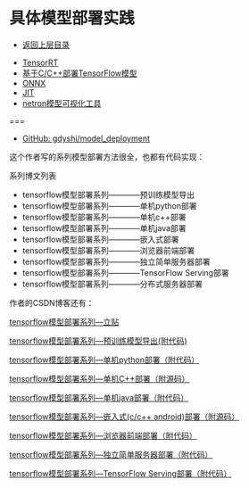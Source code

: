 # 具体模型部署实践

* [返回上层目录](../model-deployment.md)

- [TensorRT](tensor-rt/tensor-rt.md)
- [基于C/C++部署TensorFlow模型](tensorflow-cpp-deployment/tensorflow-cpp-deployment.md)
- [ONNX](onnx/onnx.md)
- [JIT](jit/jit.md)
- [netron模型可视化工具](netron/netron.md)



===

* [GitHub: gdyshi/model_deployment](https://github.com/gdyshi/model_deployment)

这个作者写的系列模型部署方法很全，也都有代码实现：

系列博文列表

-  tensorflow模型部署系列————预训练模型导出
-  tensorflow模型部署系列————单机python部署
-  tensorflow模型部署系列————单机c++部署
-  tensorflow模型部署系列————单机java部署
-  tensorflow模型部署系列————嵌入式部署
-  tensorflow模型部署系列————浏览器前端部署
-  tensorflow模型部署系列————独立简单服务器部署
-  tensorflow模型部署系列————TensorFlow Serving部署
-  tensorflow模型部署系列————分布式服务器部署

作者的CSDN博客还有：

[tensorflow模型部署系列—立贴](https://blog.csdn.net/chongtong/article/details/90379347)

[tensorflow模型部署系列—预训练模型导出(附代码)](https://blog.csdn.net/chongtong/article/details/90474737)

[tensorflow模型部署系列—单机python部署（附代码）](https://blog.csdn.net/chongtong/article/details/90693787)

[tensorflow模型部署系列—单机C++部署（附源码）](https://blog.csdn.net/chongtong/article/details/91947690)

[tensorflow模型部署系列—单机java部署（附代码）](https://blog.csdn.net/chongtong/article/details/94403309)

[tensorflow模型部署系列—嵌入式(c/c++ android)部署（附源码）](https://blog.csdn.net/chongtong/article/details/95355814)

[tensorflow模型部署系列—浏览器前端部署（附代码）](https://blog.csdn.net/chongtong/article/details/96865687)

[tensorflow模型部署系列—独立简单服务器部署（附代码）](https://blog.csdn.net/chongtong/article/details/100073030)

[tensorflow模型部署系列—TensorFlow Serving部署（附代码）](https://blog.csdn.net/chongtong/article/details/102501464)

